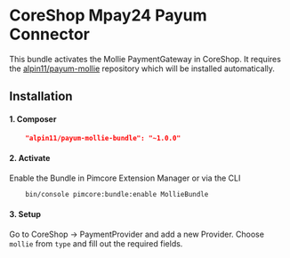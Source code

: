 # CoreShop Mpay24 Payum Connector
This bundle activates the Mollie PaymentGateway in CoreShop.
It requires the [alpin11/payum-mollie](https://github.com/alpin11/payum-mollie) repository which will be installed automatically.

## Installation

#### 1. Composer

```json
    "alpin11/payum-mollie-bundle": "~1.0.0"
```

#### 2. Activate
Enable the Bundle in Pimcore Extension Manager or via the CLI

```bash
    bin/console pimcore:bundle:enable MollieBundle
```

#### 3. Setup
Go to CoreShop -> PaymentProvider and add a new Provider. Choose `mollie` from `type` and fill out the required fields.
